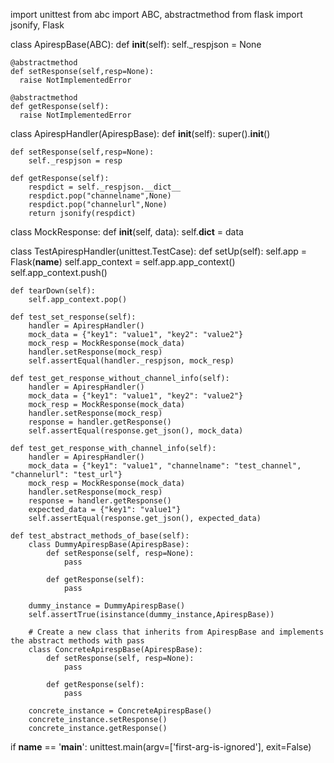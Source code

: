 import unittest
from abc import ABC, abstractmethod
from flask import jsonify, Flask

class ApirespBase(ABC):
    def __init__(self):
        self._respjson = None

    @abstractmethod
    def setResponse(self,resp=None):
      raise NotImplementedError

    @abstractmethod
    def getResponse(self):
      raise NotImplementedError

class ApirespHandler(ApirespBase):
    def __init__(self):
        super().__init__()

    def setResponse(self,resp=None):    
        self._respjson = resp

    def getResponse(self):    
        respdict = self._respjson.__dict__
        respdict.pop("channelname",None)
        respdict.pop("channelurl",None)
        return jsonify(respdict)

class MockResponse:
    def __init__(self, data):
        self.__dict__ = data

class TestApirespHandler(unittest.TestCase):
    def setUp(self):
        self.app = Flask(__name__)
        self.app_context = self.app.app_context()
        self.app_context.push()

    def tearDown(self):
        self.app_context.pop()

    def test_set_response(self):
        handler = ApirespHandler()
        mock_data = {"key1": "value1", "key2": "value2"}
        mock_resp = MockResponse(mock_data)
        handler.setResponse(mock_resp)
        self.assertEqual(handler._respjson, mock_resp)

    def test_get_response_without_channel_info(self):
        handler = ApirespHandler()
        mock_data = {"key1": "value1", "key2": "value2"}
        mock_resp = MockResponse(mock_data)
        handler.setResponse(mock_resp)
        response = handler.getResponse()
        self.assertEqual(response.get_json(), mock_data)

    def test_get_response_with_channel_info(self):
        handler = ApirespHandler()
        mock_data = {"key1": "value1", "channelname": "test_channel", "channelurl": "test_url"}
        mock_resp = MockResponse(mock_data)
        handler.setResponse(mock_resp)
        response = handler.getResponse()
        expected_data = {"key1": "value1"}
        self.assertEqual(response.get_json(), expected_data)

    def test_abstract_methods_of_base(self):
        class DummyApirespBase(ApirespBase):
            def setResponse(self, resp=None):
                pass

            def getResponse(self):
                pass

        dummy_instance = DummyApirespBase()
        self.assertTrue(isinstance(dummy_instance,ApirespBase))

        # Create a new class that inherits from ApirespBase and implements the abstract methods with pass
        class ConcreteApirespBase(ApirespBase):
            def setResponse(self, resp=None):
                pass

            def getResponse(self):
                pass

        concrete_instance = ConcreteApirespBase()
        concrete_instance.setResponse()
        concrete_instance.getResponse()

if __name__ == '__main__':
    unittest.main(argv=['first-arg-is-ignored'], exit=False)

